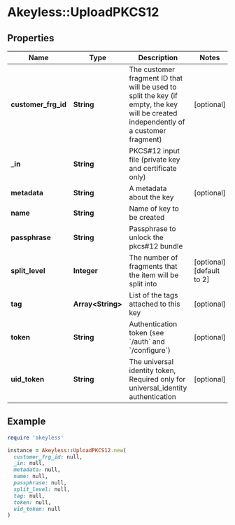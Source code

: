 # Akeyless::UploadPKCS12

## Properties

| Name | Type | Description | Notes |
| ---- | ---- | ----------- | ----- |
| **customer_frg_id** | **String** | The customer fragment ID that will be used to split the key (if empty, the key will be created independently of a customer fragment) | [optional] |
| **_in** | **String** | PKCS#12 input file (private key and certificate only) |  |
| **metadata** | **String** | A metadata about the key | [optional] |
| **name** | **String** | Name of key to be created |  |
| **passphrase** | **String** | Passphrase to unlock the pkcs#12 bundle |  |
| **split_level** | **Integer** | The number of fragments that the item will be split into | [optional][default to 2] |
| **tag** | **Array&lt;String&gt;** | List of the tags attached to this key | [optional] |
| **token** | **String** | Authentication token (see &#x60;/auth&#x60; and &#x60;/configure&#x60;) | [optional] |
| **uid_token** | **String** | The universal identity token, Required only for universal_identity authentication | [optional] |

## Example

```ruby
require 'akeyless'

instance = Akeyless::UploadPKCS12.new(
  customer_frg_id: null,
  _in: null,
  metadata: null,
  name: null,
  passphrase: null,
  split_level: null,
  tag: null,
  token: null,
  uid_token: null
)
```

